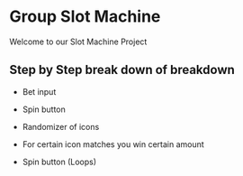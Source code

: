 # Group Slot Machine

Welcome to our Slot Machine Project 

## Step by Step break down of breakdown 

* Bet input

* Spin button

* Randomizer of icons 

* For certain icon matches you win certain amount 

* Spin button (Loops)


